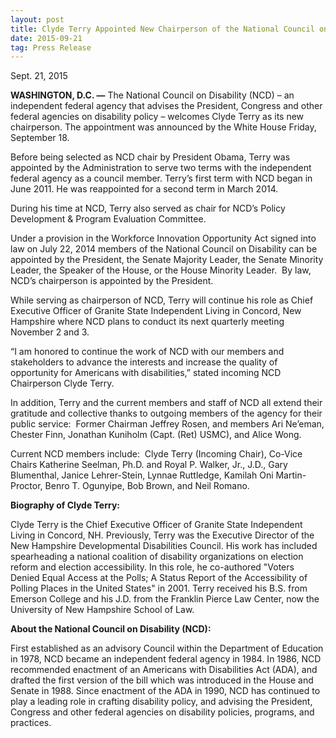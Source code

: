 ```yaml
---
layout: post
title: Clyde Terry Appointed New Chairperson of the National Council on Disability
date: 2015-09-21
tag: Press Release
---
```

S﻿ept. 21, 2015

**WASHINGTON, D.C. —** The National Council on Disability (NCD) – an independent federal agency that advises the President, Congress and other federal agencies on disability policy – welcomes Clyde Terry as its new chairperson. The appointment was announced by the White House Friday, September 18.

Before being selected as NCD chair by President Obama, Terry was appointed by the Administration to serve two terms with the independent federal agency as a council member. Terry’s first term with NCD began in June 2011. He was reappointed for a second term in March 2014.

During his time at NCD, Terry also served as chair for NCD’s Policy Development & Program Evaluation Committee.

Under a provision in the Workforce Innovation Opportunity Act signed into law on July 22, 2014 members of the National Council on Disability can be appointed by the President, the Senate Majority Leader, the Senate Minority Leader, the Speaker of the House, or the House Minority Leader.  By law, NCD’s chairperson is appointed by the President.

While serving as chairperson of NCD, Terry will continue his role as Chief Executive Officer of Granite State Independent Living in Concord, New Hampshire where NCD plans to conduct its next quarterly meeting November 2 and 3.

“I am honored to continue the work of NCD with our members and stakeholders to advance the interests and increase the quality of opportunity for Americans with disabilities,” stated incoming NCD Chairperson Clyde Terry.

In addition, Terry and the current members and staff of NCD all extend their gratitude and collective thanks to outgoing members of the agency for their public service:  Former Chairman Jeffrey Rosen, and members Ari Ne’eman, Chester Finn, Jonathan Kuniholm (Capt. (Ret) USMC), and Alice Wong.

Current NCD members include:  Clyde Terry (Incoming Chair), Co-Vice Chairs Katherine Seelman, Ph.D. and Royal P. Walker, Jr., J.D., Gary Blumenthal, Janice Lehrer-Stein, Lynnae Ruttledge, Kamilah Oni Martin-Proctor, Benro T. Ogunyipe, Bob Brown, and Neil Romano.

**Biography of Clyde Terry:**

Clyde Terry is the Chief Executive Officer of Granite State Independent Living in Concord, NH. Previously, Terry was the Executive Director of the New Hampshire Developmental Disabilities Council. His work has included spearheading a national coalition of disability organizations on election reform and election accessibility. In this role, he co-authored "Voters Denied Equal Access at the Polls; A Status Report of the Accessibility of Polling Places in the United States" in 2001. Terry received his B.S. from Emerson College and his J.D. from the Franklin Pierce Law Center, now the University of New Hampshire School of Law.

**About the National Council on Disability (NCD):** 

First established as an advisory Council within the Department of Education in 1978, NCD became an independent federal agency in 1984. In 1986, NCD recommended enactment of an Americans with Disabilities Act (ADA), and drafted the first version of the bill which was introduced in the House and Senate in 1988. Since enactment of the ADA in 1990, NCD has continued to play a leading role in crafting disability policy, and advising the President, Congress and other federal agencies on disability policies, programs, and practices.
